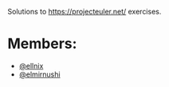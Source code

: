 
Solutions to https://projecteuler.net/ exercises.

# Members:

- [@ellnix](https://github.com/ellnix)
- [@elmirnushi](https://github.com/elmirnushi)
